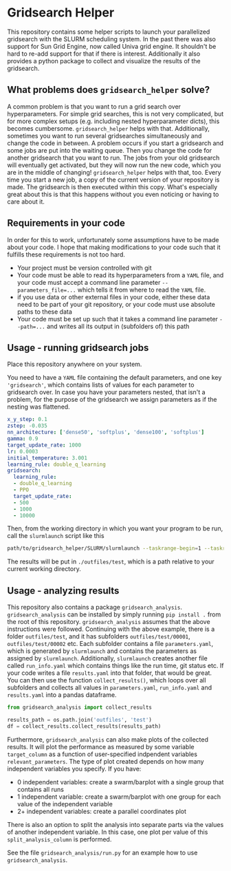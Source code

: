 # Gridsearch Helper
This repository contains some helper scripts to launch your parallelized gridsearch with the SLURM scheduling system. In the past there was also support for Sun Grid Engine, now called Univa grid engine. It shouldn't be hard to re-add support for that if there is interest.
Additionally it also provides a python package to collect and visualize the results of the gridsearch.


## What problems does `gridsearch_helper` solve?
A common problem is that you want to run a grid search over hyperparameters. For simple grid searches, this is not very complicated, but for more complex setups (e.g. including nested hyperparameter dicts), this becomes cumbersome. `gridsearch_helper` helps with that. Additionally, sometimes you want to run several gridsearches simultaneously and change the code in between. A problem occurs if you start a gridsearch and some jobs are put into the waiting queue. Then you change the code for another gridsearch that you want to run. The jobs from your old gridsearch will eventually get activated, but they will now run the new code, which you are in the middle of changing! `gridsearch_helper` helps with that, too. Every time you start a new job, a copy of the current version of your repository is made. The gridsearch is then executed within this copy. What's especially great about this is that this happens without you even noticing or having to care about it.

## Requirements in your code
In order for this to work, unfortunately some assumptions have to be made about your code. I hope that making modifications to your code such that it fulfills these requirements is not too hard.
- Your project must be version controlled with git
- Your code must be able to read its hyperparameters from a `YAML` file, and your code must accept a command line parameter `--parameters_file=...` which tells it from where to read the `YAML` file.
- if you use data or other external files in your code, either these data need to be part of your git repository, or your code must use absolute paths to these data
- Your code must be set up such that it takes a command line parameter `--path=...` and writes all its output in (subfolders of) this path

## Usage - running gridsearch jobs
Place this repository anywhere on your system.

You need to have a `YAML` file containing the default parameters, and one key `'gridsearch'`, which contains lists of values for each parameter to gridsearch over. In case you have your parameters nested, that isn't a problem, for the purpose of the gridsearch we assign parameters as if the nesting was flattened.
```YAML
x_y_step: 0.1
zstep: -0.035
nn_architecture: ['dense50', 'softplus', 'dense100', 'softplus']
gamma: 0.9
target_update_rate: 1000
lr: 0.0003
initial_temperature: 3.001
learning_rule: double_q_learning
gridsearch:
  learning_rule:
  - double_q_learning
  - PPO
  target_update_rate:
  - 500
  - 1000
  - 10000
```
Then, from the working directory in which you want your program to be run, call the `slurmlaunch` script like this

```bash
path/to/gridsearch_helper/SLURM/slurmlaunch --taskrange-begin=1 --taskrange-end=5 --time=00:10:00 --partition=cpu-2h --params-path=parameters.yaml --path=outfiles/test
```
The results will be put in ``./outfiles/test``, which is a path relative to your current working directory.

## Usage - analyzing results
This repository also contains a package ``gridsearch_analysis``. ``gridsearch_analysis`` can be installed by simply running ``pip install .`` from the root of this repository.
``gridsearch_analysis`` assumes that the above instructions were followed. Continuing with the above example, there is a folder `outfiles/test`, and it has subfolders `outfiles/test/00001`, `outfiles/test/00002` etc. Each subfolder contains a file `parameters.yaml`, which is generated by `slurmlaunch` and contains the parameters as assigned by `slurmlaunch`. Additionally, `slurmlaunch` creates another file called `run_info.yaml` which contains things like the run time, git status etc. If your code writes a file `results.yaml` into that folder, that would be great. You can then use the function ``collect_results()``, which loops over all subfolders and collects all values in ``parameters.yaml``, ``run_info.yaml`` and ``results.yaml`` into a pandas dataframe.

```python
from gridsearch_analysis import collect_results

results_path = os.path.join('outfiles', 'test')
df = collect_results.collect_results(results_path)
```

Furthermore, ``gridsearch_analysis`` can also make plots of the collected results. It will plot the performance as measured by some variable ``target_column`` as a function of user-specified indpendent variables ``relevant_parameters``. The type of plot created depends on how many independent variables you specify. If you have:
- 0  independent variables: create a swarm/barplot with a single group that contains all runs
- 1  independent variable: create a swarm/barplot with one group for each value of the independent variable
- 2+ independent variables: create a parallel coordinates plot

There is also an option to split the analysis into separate parts via the values of another independent variable. In this case, one plot per value of this ``split_analysis_column`` is performed.

See the file `gridsearch_analysis/run.py` for an example how to use `gridsearch_analysis`.
